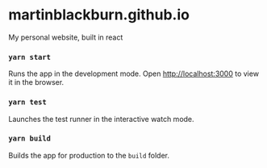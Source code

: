 # martinblackburn.github.io

My personal website, built in react

### `yarn start`

Runs the app in the development mode.
Open [http://localhost:3000](http://localhost:3000) to view it in the browser.

### `yarn test`

Launches the test runner in the interactive watch mode.

### `yarn build`

Builds the app for production to the `build` folder.
